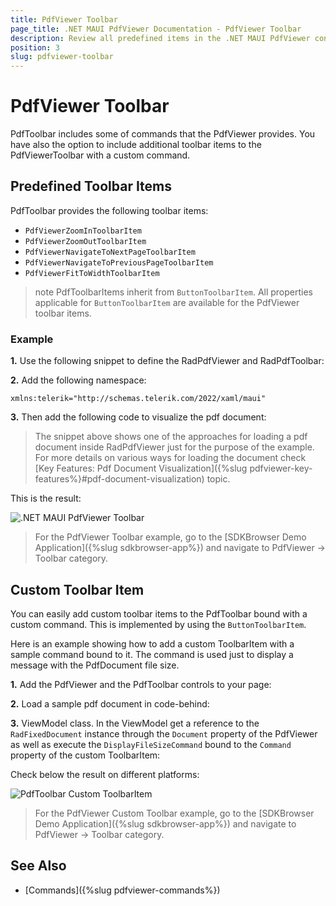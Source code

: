 ```yaml
---
title: PdfViewer Toolbar
page_title: .NET MAUI PdfViewer Documentation - PdfViewer Toolbar
description: Review all predefined items in the .NET MAUI PdfViewer control.
position: 3
slug: pdfviewer-toolbar
---
```


# PdfViewer Toolbar

PdfToolbar includes some of commands that the PdfViewer provides. You have also the option to include additional toolbar items to the PdfViewerToolbar with a custom command.  

## Predefined Toolbar Items

PdfToolbar provides the following toolbar items:

* `PdfViewerZoomInToolbarItem`
* `PdfViewerZoomOutToolbarItem`
* `PdfViewerNavigateToNextPageToolbarItem`
* `PdfViewerNavigateToPreviousPageToolbarItem`
* `PdfViewerFitToWidthToolbarItem`

>note PdfToolbarItems inherit from `ButtonToolbarItem`. All properties applicable for `ButtonToolbarItem` are available for the PdfViewer toolbar items. 

### Example

**1.** Use the following snippet to define the RadPdfViewer and RadPdfToolbar:

<snippet id='pdfviewer-toolbar-xaml'/>

**2.** Add the following namespace:

```XAML
xmlns:telerik="http://schemas.telerik.com/2022/xaml/maui"
```

**3.** Then add the following code to visualize the pdf document:

<snippet id='pdfviewer-toolbar'/>

>The snippet above shows one of the approaches for loading a pdf document inside RadPdfViewer just for the purpose of the example. For more details on various ways for loading the document check [Key Features: Pdf Document Visualization]({%slug pdfviewer-key-features%}#pdf-document-visualization) topic.

This is the result:

![.NET MAUI PdfViewer Toolbar](images/pdfviewer-toolbar.png "PdfViewer Toolbar")

> For the PdfViewer Toolbar example, go to the [SDKBrowser Demo Application]({%slug sdkbrowser-app%}) and navigate to PdfViewer -> Toolbar category.

## Custom Toolbar Item

You can easily add custom toolbar items to the PdfToolbar bound with a custom command. This is implemented by using the `ButtonToolbarItem`.

Here is an example showing how to add a custom ToolbarItem with a sample command bound to it. The command is used just to display a message with the PdfDocument file size.

**1.** Add the PdfViewer and the PdfToolbar controls to your page:

<snippet id='pdfviewer-toolbar-customcommand-xaml' />

**2.** Load a sample pdf document in code-behind:

<snippet id='pdfviewer-toolbar-customcommand' />

**3.** ViewModel class. In the ViewModel get a reference to the `RadFixedDocument` instance through the `Document` property of the PdfViewer as well as execute the `DisplayFileSizeCommand` bound to the `Command` property of the custom ToolbarItem:

<snippet id='pdfviewer-toolbar-customcommand-vm' />

Check below the result on different platforms:

![PdfToolbar Custom ToolbarItem](images/pdfviewer-toolbar-customitem.png)

> For the PdfViewer Custom Toolbar example, go to the [SDKBrowser Demo Application]({%slug sdkbrowser-app%}) and navigate to PdfViewer -> Toolbar category.

## See Also

- [Commands]({%slug pdfviewer-commands%})
